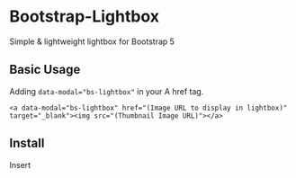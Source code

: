 # Bootstrap-Lightbox
Simple &amp; lightweight lightbox for Bootstrap 5


## Basic Usage
Adding `data-modal="bs-lightbox"` in your A href tag. 

```
<a data-modal="bs-lightbox" href="(Image URL to display in lightbox)" target="_blank"><img src="(Thumbnail Image URL)"></a>
```

## Install

Insert <script> tag near by end of BODY tag.

```
<script async type="text/javascript" src="https://cdn.jsdelivr.net/gh/avalon-studio/Bootstrap-Lightbox/bs5lightbox.js" crossorigin="anonymous"></script>
```

## Requirement

Bootstrap 5.0 or higher


## Recommend

adding `.modal-content {background-color: unset;}` in your stylesheet.
